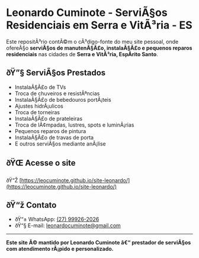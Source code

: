 # Leonardo Cuminote - ServiÃ§os Residenciais em Serra e VitÃ³ria - ES

Este repositÃ³rio contÃ©m o cÃ³digo-fonte do meu site pessoal, onde ofereÃ§o **serviÃ§os de manutenÃ§Ã£o, instalaÃ§Ã£o e pequenos reparos residenciais** nas cidades de **Serra e VitÃ³ria, EspÃ­rito Santo**.

## ðŸ”§ ServiÃ§os Prestados

- InstalaÃ§Ã£o de TVs
- Troca de chuveiros e resistÃªncias
- InstalaÃ§Ã£o de bebedouros portÃ¡teis
- Ajustes hidrÃ¡ulicos
- Troca de torneiras
- InstalaÃ§Ã£o de prateleiras
- Troca de lÃ¢mpadas, lustres, spots e luminÃ¡rias
- Pequenos reparos de pintura
- InstalaÃ§Ã£o de travas de porta
- E outros serviÃ§os mediante anÃ¡lise

## ðŸŒ Acesse o site

ðŸ“Ž [https://leocuminote.github.io/site-leonardo/](https://leocuminote.github.io/site-leonardo/)

## ðŸ“ž Contato

- ðŸ“± WhatsApp: [(27) 99926-2026](https://wa.me/5527999262026)
- ðŸ“§ E-mail: leonardocuminote@gmail.com

---

**Este site Ã© mantido por Leonardo Cuminote â€“ prestador de serviÃ§os com atendimento rÃ¡pido e personalizado.**

